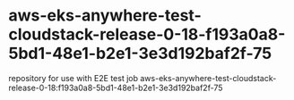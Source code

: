 # aws-eks-anywhere-test-cloudstack-release-0-18-f193a0a8-5bd1-48e1-b2e1-3e3d192baf2f-75
repository for use with E2E test job aws-eks-anywhere-test-cloudstack-release-0-18:f193a0a8-5bd1-48e1-b2e1-3e3d192baf2f-75

